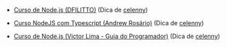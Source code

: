 - [Curso de Node.js (DFILITTO)](https://www.youtube.com/playlist?list=PLfvOpw8k80WrD3avsqr5LVzjq0Zoo5yQW) (Dica de [celenny](https://github.com/celenny))

- [Curso NodeJS com Typescript (Andrew Rosário)](https://www.youtube.com/playlist?list=PLn3kOoc0oI2cQDdUEQxj75sxgRH53DmSc) (Dica de [celenny](https://github.com/celenny))

- [Curso de Node.js (Victor Lima - Guia do Programador)](https://www.youtube.com/playlist?list=PLJ_KhUnlXUPtbtLwaxxUxHqvcNQndmI4B) (Dica de [celenny](https://github.com/celenny))
